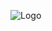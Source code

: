 ![Logo](https://repository-images.githubusercontent.com/254318292/09b52580-7a8f-11ea-9ebb-2e58f3926c59)
